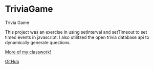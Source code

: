 # TriviaGame
Trivia Game



This project was an exercise in using setInterval and setTimeout to set timed events in javascript.  I also utilitzed the open trivia database api to dynamically generate questions.

[More of my classwork!](https://github.com/leavinit?tab=repositories)

[GitHub](http://github.com)